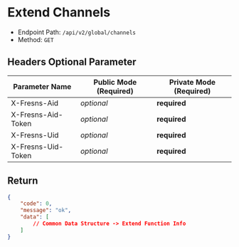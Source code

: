 # Extend Channels

- Endpoint Path: `/api/v2/global/channels`
- Method: `GET`

## Headers Optional Parameter

| Parameter Name | Public Mode (Required) | Private Mode (Required) |
| --- | --- | --- |
| X-Fresns-Aid | *optional* | **required** |
| X-Fresns-Aid-Token | *optional* | **required** |
| X-Fresns-Uid | *optional* | **required** |
| X-Fresns-Uid-Token | *optional* | **required** |

## Return

```json
{
    "code": 0,
    "message": "ok",
    "data": [
        // Common Data Structure -> Extend Function Info
    ]
}
```

